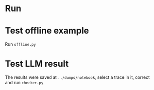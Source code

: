 # Run
# Test offline example
Run `offline.py`
# Test LLM result
The results were saved at `../dumps/notebook`, select a trace in it, correct and run `checker.py`
